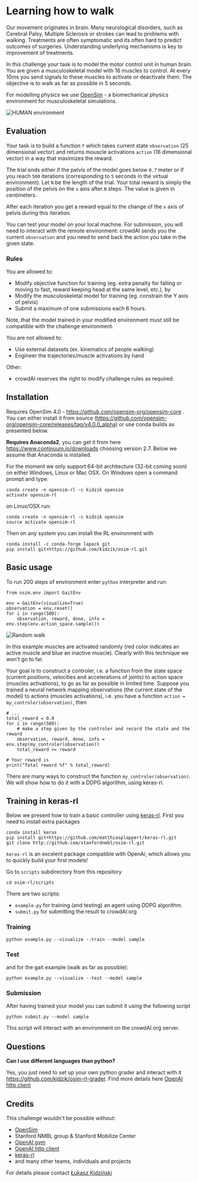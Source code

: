 # Learning how to walk

Our movement originates in brain. Many neurological disorders, such as Cerebral Palsy, Multiple Sclerosis or strokes can lead to problems with walking. Treatments are often symptomatic and its often hard to predict outcomes of surgeries. Understanding underlying mechanisms is key to improvement of treatments.

In this challenge your task is to model the motor control unit in human brain. You are given a musculoskeletal model with 16 muscles to control. At every 10ms you send signals to these muscles to activate or deactivate them. The objective is to walk as far as possible in 5 seconds.

For modelling physics we use [OpenSim](https://github.com/opensim-org/opensim-core) - a biomechanical physics environment for musculoskeletal simulations. 

![HUMAN environment](https://github.com/kidzik/osim-rl/blob/master/demo/stand.gif)

## Evaluation

Your task is to build a function `f` which takes current state `observation` (25 dimensional vector) and returns mouscle activations `action` (16 dimensional vector) in a way that maximizes the reward.

The trial ends either if the pelvis of the model goes below `0.7` meter or if you reach `500` iterations (corresponding to `5` seconds in the virtual environment). Let `N` be the length of the trial. Your total reward is simply the position of the pelvis on the `x` axis after `N` steps. The value is given in centimeters.

After each iteration you get a reward equal to the change of the `x` axis of pelvis during this iteration.

You can test your model on your local machine. For submission, you will need to interact with the remote environment: crowdAI sends you the current `observation` and you need to send back the action you take in the given state.

### Rules

You are allowed to:
* Modify objective function for training (eg. extra penalty for falling or moving to fast, reward keeping head at the same level, etc.), by 
* Modify the musculoskeletal model for training (eg. constrain the Y axis of pelvis)
* Submit a maximum of one submissions each 6 hours.

Note, that the model trained in your modified environment must still be compatible with the challenge environment. 

You are not allowed to:
* Use external datasets (ex. kinematics of people walking)
* Engineer the trajectories/muscle activations by hand

Other:
* crowdAI reserves the right to modify challenge rules as required.

## Installation

Requires OpenSim 4.0 - https://github.com/opensim-org/opensim-core . You can either install it from source (https://github.com/opensim-org/opensim-core/releases/tag/v4.0.0_alpha) or use conda builds as presented below.

**Requires Anaconda2**, you can get it from here https://www.continuum.io/downloads choosing version 2.7.
Below we assume that Anaconda is installed.

For the moment we only support 64-bit architecture (32-bit coming soon) on either Windows, Linux or Mac OSX. On Windows open a command prompt and type:
    
    conda create -n opensim-rl -c kidzik opensim
    activate opensim-rl

on Linux/OSX run:

    conda create -n opensim-rl -c kidzik opensim
    source activate opensim-rl

Then on any system you can install the RL environment with

    conda install -c conda-forge lapack git
    pip install git+https://github.com/kidzik/osim-rl.git

## Basic usage

To run 200 steps of environment enter `python` interpreter and run:

    from osim.env import GaitEnv

    env = GaitEnv(visualize=True)
    observation = env.reset()
    for i in range(500):
        observation, reward, done, info = env.step(env.action_space.sample())

![Random walk](https://github.com/stanfordnmbl/osim-rl/blob/master/demo/random.gif)

In this example muscles are activated randomly (red color indicates an active muscle and blue an inactive muscle). Clearly with this technique we won't go to far.

Your goal is to construct a controler, i.e. a function from the state space (current positions, velocities and accelerations of joints) to action space (muscles activations), to go as far as possible in limited time. Suppose you trained a neural network mapping observations (the current state of the model) to actions (muscles activations), i.e. you have a function `action = my_controler(observation)`, then 

    # ...
    total_reward = 0.0
    for i in range(500):
        # make a step given by the controler and record the state and the reward
        observation, reward, done, info = env.step(my_controler(observation)) 
        total_reward += reward
    
    # Your reward is
    print("Total reward %f" % total_reward)

There are many ways to construct the function `my_controler(observation)`. We will show how to do it with a DDPG algorithm, using keras-rl.

## Training in keras-rl

Below we present how to train a basic controller using [keras-rl](https://github.com/matthiasplappert/keras-rl). First you need to install extra packages

    conda install keras
    pip install git+https://github.com/matthiasplappert/keras-rl.git
    git clone http://github.com/stanfordnmbl/osim-rl.git
    
`keras-rl` is an excelent package compatible with OpenAi, which allows you to quickly build your first models!

Go to `scripts` subdirectory from this repository
    
    cd osim-rl/scripts

There are two scripts:
* `example.py` for training (and testing) an agent using DDPG algorithm. 
* `submit.py` for submitting the result to crowdAI.org

### Training

    python example.py --visualize --train --model sample
    
### Test

and for the gait example (walk as far as possible):

    python example.py --visualize --test --model sample

### Submission

After having trained your model you can submit it using the following script

    python submit.py --model sample

This script will interact with an environment on the crowdAI.org server.

## Questions

**Can I use different languages than python?**

Yes, you just need to set up your own python grader and interact with it
https://github.com/kidzik/osim-rl-grader. Find more details here [OpenAI http client](https://github.com/openai/gym-http-api)

## Credits

This challenge wouldn't be possible without:
* [OpenSim](https://github.com/opensim-org/opensim-core)
* Stanford NMBL group & Stanford Mobilize Center
* [OpenAI gym](https://gym.openai.com/)
* [OpenAI http client](https://github.com/openai/gym-http-api)
* [keras-rl](https://github.com/matthiasplappert/keras-rl)
* and many other teams, individuals and projects

For details please contact [Łukasz Kidziński](http://kidzinski.com/)
